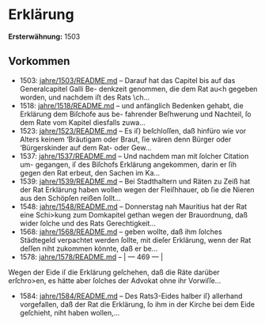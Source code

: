 # Erklärung

**Ersterwähnung:** 1503

## Vorkommen
- 1503: [jahre/1503/README.md](../jahre/1503/README.md) – Darauf
hat das Capitel bis auf das Generalcapitel Galli Be-
denkzeit genommen, die dem Rat au<h gegeben worden,
und nachdem iſt des Rats \ch...
- 1518: [jahre/1518/README.md](../jahre/1518/README.md) – und anfänglich
Bedenken gehabt, die Erklärung dem Biſchofe aus be-
fahrender Beſhwerung und Nachteil, ſo dem Rate vom
Kapitel diesfalls zuwa...
- 1523: [jahre/1523/README.md](../jahre/1523/README.md) – Es iſ} beſchloſſen, daß hinfüro wie vor Alters keinem
‘Bräutigam oder Braut, ſie wären denn Bürger oder
‘Bürgerskinder auf dem Rat- oder Gew...
- 1537: [jahre/1537/README.md](../jahre/1537/README.md) – Und nachdem man mit ſolcher Citation um-
gegangen, iſ des Biſchofs Erklärung angekommen, darin
er ſih gegen den Rat erbeut, den Sachen im Ka...
- 1539: [jahre/1539/README.md](../jahre/1539/README.md) – Bei Stadthaltern und Räten zu Zeiß hat der Rat
Erklärung haben wollen wegen der Fleiſhhauer, ob ſie
die Nieren aus den Schöpſen reißen ſollt...
- 1548: [jahre/1548/README.md](../jahre/1548/README.md) – Donnerstag nah Mauritius hat der Rat eine Schi>kung
zum Domkapitel gethan wegen der Brauordnung, daß
wider ſolche und des Rats Gerechtigkeit...
- 1568: [jahre/1568/README.md](../jahre/1568/README.md) – geben
wollte, daß ihm ſolches Städtegeld verpachtet werden ſollte,
mit dieſer Erklärung, wenn der Rat deſſen niht zukommen
könnte, daß er be...
- 1578: [jahre/1578/README.md](../jahre/1578/README.md) – |
— 469 — |

Wegen der Eide iſ die Erklärung geſchehen, daß die
Räte darüber erſchro>en, es hätte aber ſolches der Advokat
ohne ihr Vorwiſſe...
- 1584: [jahre/1584/README.md](../jahre/1584/README.md) – Des Rats3-Eides halber iſ} allerhand vorgefallen, daß
der Rat die Erklärung, ſo ihm in der Kirche bei dem
Eide geſchieht, niht haben wollen,...
